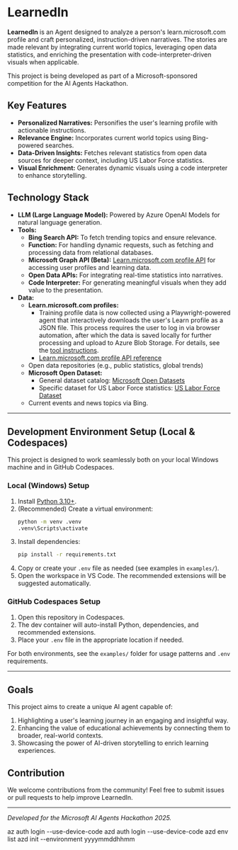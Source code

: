 # LearnedIn

**LearnedIn** is an Agent designed to analyze a person's learn.microsoft.com profile and craft personalized, instruction-driven narratives. The stories are made relevant by integrating current world topics, leveraging open data statistics, and enriching the presentation with code-interpreter-driven visuals when applicable.

This project is being developed as part of a Microsoft-sponsored competition for the AI Agents Hackathon.

## Key Features
- **Personalized Narratives:** Personifies the user's learning profile with actionable instructions.
- **Relevance Engine:** Incorporates current world topics using Bing-powered searches.
- **Data-Driven Insights:** Fetches relevant statistics from open data sources for deeper context, including US Labor Force statistics.
- **Visual Enrichment:** Generates dynamic visuals using a code interpreter to enhance storytelling.

## Technology Stack
- **LLM (Large Language Model):** Powered by Azure OpenAI Models for natural language generation.
- **Tools:**
  - **Bing Search API:** To fetch trending topics and ensure relevance.
  - **Function:** For handling dynamic requests, such as fetching and processing data from relational databases.
  - **Microsoft Graph API (Beta):** [Learn.microsoft.com profile API](https://learn.microsoft.com/en-us/graph/api/resources/profile-example?view=graph-rest-beta) for accessing user profiles and learning data.
  - **Open Data APIs:** For integrating real-time statistics into narratives.
  - **Code Interpreter:** For generating meaningful visuals when they add value to the presentation.
- **Data:** 
  - **Learn.microsoft.com profiles:**
    - Training profile data is now collected using a Playwright-powered agent that interactively downloads the user's Learn profile as a JSON file. This process requires the user to log in via browser automation, after which the data is saved locally for further processing and upload to Azure Blob Storage. For details, see the [tool instructions](tools/microsoft_learn_tool_instructions.md).
    - [Learn.microsoft.com profile API reference](https://learn.microsoft.com/en-us/graph/api/resources/profile-example?view=graph-rest-beta)
  - Open data repositories (e.g., public statistics, global trends)
  - **Microsoft Open Dataset:**  
    - General dataset catalog: [Microsoft Open Datasets](https://learn.microsoft.com/en-us/azure/open-datasets/dataset-catalog)  
    - Specific dataset for US Labor Force statistics: [US Labor Force Dataset](https://learn.microsoft.com/en-us/azure/open-datasets/dataset-us-labor-force?tabs=azureml-opendatasets)  
  - Current events and news topics via Bing.

---

## Development Environment Setup (Local & Codespaces)

This project is designed to work seamlessly both on your local Windows machine and in GitHub Codespaces.

### Local (Windows) Setup
1. Install [Python 3.10+](https://www.python.org/downloads/).
2. (Recommended) Create a virtual environment:
   ```sh
   python -m venv .venv
   .venv\Scripts\activate
   ```
3. Install dependencies:
   ```sh
   pip install -r requirements.txt
   ```
4. Copy or create your `.env` file as needed (see examples in `examples/`).
5. Open the workspace in VS Code. The recommended extensions will be suggested automatically.

### GitHub Codespaces Setup
1. Open this repository in Codespaces.
2. The dev container will auto-install Python, dependencies, and recommended extensions.
3. Place your `.env` file in the appropriate location if needed.

For both environments, see the `examples/` folder for usage patterns and `.env` requirements.

---

## Goals
This project aims to create a unique AI agent capable of:
1. Highlighting a user's learning journey in an engaging and insightful way.
2. Enhancing the value of educational achievements by connecting them to broader, real-world contexts.
3. Showcasing the power of AI-driven storytelling to enrich learning experiences.

## Contribution
We welcome contributions from the community! Feel free to submit issues or pull requests to help improve LearnedIn.

---
*Developed for the Microsoft AI Agents Hackathon 2025.*


az auth login --use-device-code
azd auth login --use-device-code
azd env list
azd init --environment yyyymmddhhmm
